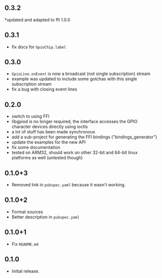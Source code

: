 ## 0.3.2

*updated and adapted to ffi 1.0.0 

## 0.3.1

* fix docs for `GpioChip.label`

## 0.3.0

* `GpioLine.onEvent` is now a broadcast (not single subscription) stream
* example was updated to include some gotchas with this single subscription stream
* fix a bug with closing event lines

## 0.2.0

* switch to using FFI
* libgpiod is no longer required, the interface accesses the GPIO character devices directly using ioctls
* a lot of stuff has been made synchronous
* add a sub-project for generating the FFI bindings ("bindings_generator")
* update the examples for the new API
* fix some documentation
* tested on ARM32, should work on other 32-bit and 64-bit linux platforms as well (untested though)

## 0.1.0+3

* Removed link in `pubspec.yaml` because it wasn't working.

## 0.1.0+2

* Format sources
* Better description in `pubspec.yaml`

## 0.1.0+1

* Fix `README.md`

## 0.1.0

* Initial release.

